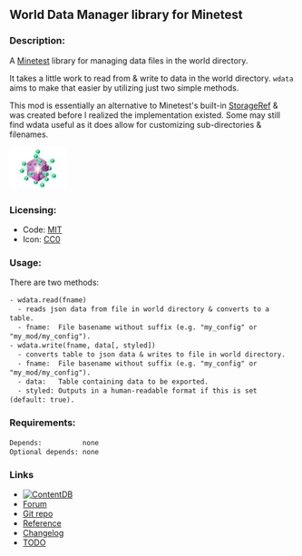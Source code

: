## World Data Manager library for Minetest

### Description:

A [Minetest][] library for managing data files in the world directory.

It takes a little work to read from & write to data in the world directory. `wdata` aims to make that easier by utilizing just two simple methods.

This mod is essentially an alternative to Minetest's built-in [StorageRef][] & was created before I realized the implementation existed. Some may still find wdata useful as it does allow for customizing sub-directories & filenames.

<img src="screenshot.png" alt="icon" width="100px" />

### Licensing:

- Code: [MIT](LICENSE.txt)
- Icon: [CC0](https://openclipart.org/detail/270878)

### Usage:

There are two methods:

```
- wdata.read(fname)
  - reads json data from file in world directory & converts to a table.
  - fname:  File basename without suffix (e.g. "my_config" or "my_mod/my_config").
- wdata.write(fname, data[, styled])
  - converts table to json data & writes to file in world directory.
  - fname:  File basename without suffix (e.g. "my_config" or "my_mod/my_config").
  - data:   Table containing data to be exported.
  - styled: Outputs in a human-readable format if this is set (default: true).
```

### Requirements:

```
Depends:          none
Optional depends: none
```

### Links

- [![ContentDB](https://content.minetest.net/packages/AntumDeluge/wdata/shields/title/)](https://content.minetest.net/packages/AntumDeluge/wdata/)
- [Forum](https://forum.minetest.net/viewtopic.php?t=26804)
- [Git repo](https://github.com/AntumMT/mod-wdata)
- [Reference](https://antummt.github.io/mod-wdata/docs/reference/)
- [Changelog](changelog.txt)
- [TODO](TODO.txt)


[Minetest]: http://minetest.net/
[StorageRef]: https://github.com/minetest/minetest/blob/c9144ae/doc/lua_api.txt#L6883

